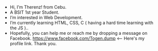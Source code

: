 -  Hi, I’m Therenz! from Cebu.
-  A BSIT 1st year Student.
-  I’m interested in Web Development.
-  I’m currently learning HTML, CSS, C ( having a hard time learning with the JS )..
-  Hopefully, you can help me or reach me by dropping a message on Facebook. https://www.facebook.com/Togen.dump <-- Here's my profile link. Thank you.

<!---
dumptogen/dumptogen is a ✨ special ✨ repository because its `README.md` (this file) appears on your GitHub profile.
You can click the Preview link to take a look at your changes.
--->
